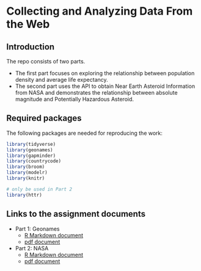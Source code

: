 # Collecting and Analyzing Data From the Web

## Introduction

The repo consists of two parts.

* The first part focuses on exploring the relationship between population density and average life expectancy.
* The second part uses the API to obtain Near Earth Asteroid Information from NASA and demonstrates the relationship between absolute magnitude and Potentially Hazardous Asteroid.

## Required packages

The following packages are needed for reproducing the work:

```r
library(tidyverse)
library(geonames)
library(gapminder)
library(countrycode)
library(broom)
library(modelr)
library(knitr)

# only be used in Part 2
library(httr)
```

## Links to the assignment documents

* Part 1: Geonames
  + [R Markdown document](geonames.Rmd)
  + [pdf document](geonames.pdf)
* Part 2: NASA
  + [R Markdown document](nasa.Rmd)
  + [pdf document](nasa.pdf)

